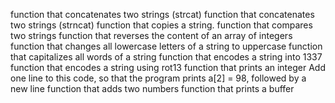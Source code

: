 function that concatenates two strings (strcat)
function that concatenates two strings (strncat)
function that copies a string.
function that compares two strings
function that reverses the content of an array of integers
function that changes all lowercase letters of a string to uppercase
function that capitalizes all words of a string
function that encodes a string into 1337
function that encodes a string using rot13
function that prints an integer
Add one line to this code, so that the program prints a[2] = 98, followed by a new line
function that adds two numbers
function that prints a buffer
